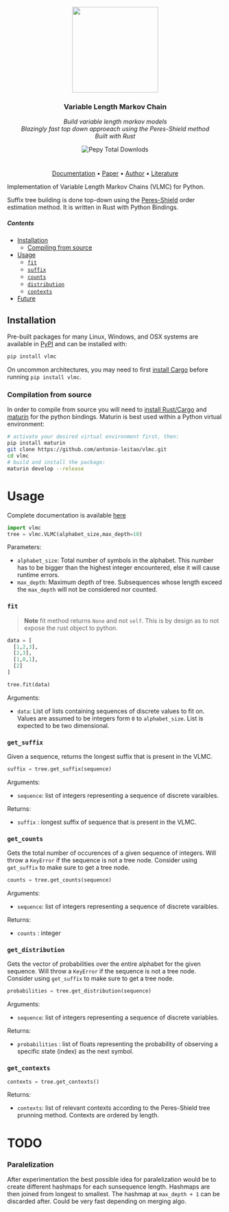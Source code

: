 
<p align="center">
  <img src='assets/logo.png' width='200px' align="center"></img>
</p>

<div align="center">
<h3 max-width='200px' align="center">Variable Length Markov Chain</h3>
  <p><i>Build variable length markov models<br/>
  Blazingly fast top down approeach using the Peres-Shield method<br/>
  Built with Rust</i><br/></p>
  <p>
<img alt="Pepy Total Downlods" src="https://img.shields.io/pepy/dt/vlmc?style=for-the-badge&logo=python&labelColor=white&color=blue">
  </p>
</div>

#

<p align="center">
  <a href="https://antonio-leitao.github.io/vlmc/">Documentation</a> •
  <a href="https://github.com/Antonio-Leitao/components/tree/master">Paper</a> •
  <a href="https://antonio-leitao.github.io/">Author</a> •
  <a href="https://antonio-leitao.github.io/components/">Literature</a>
</p>

Implementation of Variable Length Markov Chains (VLMC) for Python.

Suffix tree building is done top-down using the [Peres-Shield](https://link.springer.com/chapter/10.1007/11557067_24) order estimation method.
It is written in Rust with Python Bindings.

##### Contents
  - [Installation](#installation)
    * [Compiling from source](#compilation-from-source)  
  - [Usage](#usage)
    - [`fit`](#fit)
    - [`suffix`](#get_suffix)
    - [`counts`](#get_counts)
    - [`distribution`](#get_distribution)
    - [`contexts`](#get_contexts)
  - [Future](#todo)


## Installation

Pre-built packages for many Linux, Windows, and OSX systems are available
in [PyPI](https://pypi.org/project/vlmc/) and can be installed with:

```sh
pip install vlmc
```
On uncommon architectures, you may need to first
[install Cargo](https://doc.rust-lang.org/cargo/getting-started/installation.html) before running `pip install vlmc`.
### Compilation from source

In order to compile from source you will need to [install Rust/Cargo](https://doc.rust-lang.org/cargo/getting-started/installation.html) and [maturin](https://github.com/PyO3/maturin#maturin) for the python bindings.
Maturin is best used within a Python virtual environment:

```sh
# activate your desired virtual environment first, then:
pip install maturin
git clone https://github.com/antonio-leitao/vlmc.git
cd vlmc
# build and install the package:
maturin develop --release
```

# Usage
Complete documentation is available [here](https://antonio-leitao.github.io/vlmc/)

```python
import vlmc
tree = vlmc.VLMC(alphabet_size,max_depth=10)
```
Parameters:
- `alphabet_size`: Total number of symbols in the alphabet. This number has to be bigger than the highest integer encountered, else it will cause runtime errors. 
- `max_depth`: Maximum depth of tree. Subsequences whose length exceed the `max_depth` will not be considered nor counted. 

### `fit`

> **Note**
> fit method returns `None` and not `self`. This is by design as to not expose the rust object to python.

```python
data = [
  [1,2,3],
  [2,3],
  [1,0,1],
  [2]
]

tree.fit(data)
```

Arguments:
- `data`: List of lists containing sequences of discrete values to fit on. Values are assumed to be integers form `0` to `alphabet_size`. List is expected to be two dimensional.

### `get_suffix`
Given a sequence, returns the longest suffix that is present in the VLMC.

```python
suffix = tree.get_suffix(sequence)
```
Arguments:
- `sequence`: list of integers representing a sequence of discrete varaibles. 

Returns:
- `suffix` : longest suffix of sequence that is present in the VLMC. 

### `get_counts`
Gets the total number of occurences of a given sequence of integers.
Will throw a `KeyError` if the sequence is not a tree node. Consider using `get_suffix` to make sure to get a tree node.

```python
counts = tree.get_counts(sequence)
```
Arguments:
- `sequence`: list of integers representing a sequence of discrete varaibles.
 
Returns:
- `counts` : integer 

### `get_distribution`
Gets the vector of probabilities over the entire alphabet for the given sequence.
Will throw a `KeyError` if the sequence is not a tree node. Consider using `get_suffix` to make sure to get a tree node.

```python
probabilities = tree.get_distribution(sequence)
```
Arguments:
- `sequence`: list of integers representing a sequence of discrete variables. 

Returns:
- `probabilities` : list of floats representing the probability of observing a specific state (index) as the next symbol.

### `get_contexts`

```python
contexts = tree.get_contexts()
```
Returns:
- `contexts`: list of relevant contexts according to the Peres-Shield tree prunning method. Contexts are ordered by length.

# TODO
### Paralelization
After experimentation the best possible idea for paralelization would be to create different hashmaps for each sunsequence length.
Hashmaps are then joined from longest to smallest.
The hashmap at `max_depth + 1` can be discarded after.
Could be very fast depending on merging algo.

